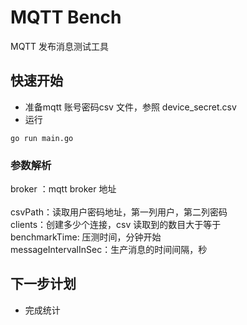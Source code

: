 # MQTT Bench
 MQTT 发布消息测试工具

 ## 快速开始
 - 准备mqtt 账号密码csv 文件，参照 device_secret.csv
 - 运行
```
go run main.go
```
### 参数解析
broker ：mqtt broker 地址 <br/>    		
csvPath：读取用户密码地址，第一列用户，第二列密码 <br/> 
clients：创建多少个连接，csv 读取到的数目大于等于<br/> 
benchmarkTime: 压测时间，分钟开始<br/> 
messageIntervalInSec：生产消息的时间间隔，秒<br/> 

## 下一步计划
- 完成统计


		        
		
